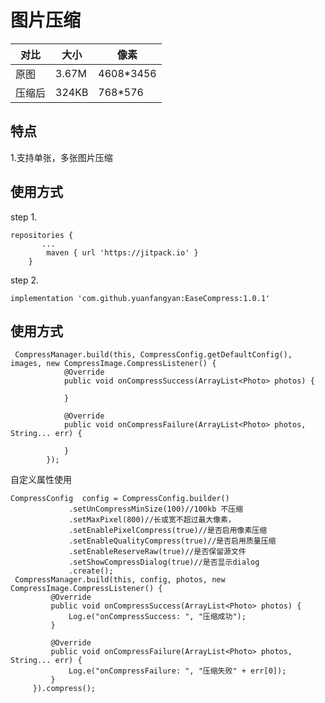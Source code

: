 # 图片压缩
 对比  | 大小  | 像素
 ---- | ----- | ------  
 原图  | 3.67M | 4608*3456 
 压缩后  | 324KB | 768*576  
## 特点
1.支持单张，多张图片压缩
## 使用方式
step 1.
```
repositories {
       ...
        maven { url 'https://jitpack.io' }
    }
```  

step 2.
```
implementation 'com.github.yuanfangyan:EaseCompress:1.0.1'
```

## 使用方式
```
 CompressManager.build(this, CompressConfig.getDefaultConfig(), images, new CompressImage.CompressListener() {
            @Override
            public void onCompressSuccess(ArrayList<Photo> photos) {
                
            }

            @Override
            public void onCompressFailure(ArrayList<Photo> photos, String... err) {

            }
        });
 ```       
        
   自定义属性使用   
   ```
  CompressConfig  config = CompressConfig.builder()
                .setUnCompressMinSize(100)//100kb 不压缩
                .setMaxPixel(800)//长或宽不超过最大像素，
                .setEnablePixelCompress(true)//是否启用像素压缩
                .setEnableQualityCompress(true)//是否启用质量压缩
                .setEnableReserveRaw(true)//是否保留源文件
                .setShowCompressDialog(true)//是否显示dialog
                .create();
    CompressManager.build(this, config, photos, new CompressImage.CompressListener() {
            @Override
            public void onCompressSuccess(ArrayList<Photo> photos) {
                Log.e("onCompressSuccess: ", "压缩成功");
            }

            @Override
            public void onCompressFailure(ArrayList<Photo> photos, String... err) {
                Log.e("onCompressFailure: ", "压缩失败" + err[0]);
            }
        }).compress();  
```
        
        
        
 
